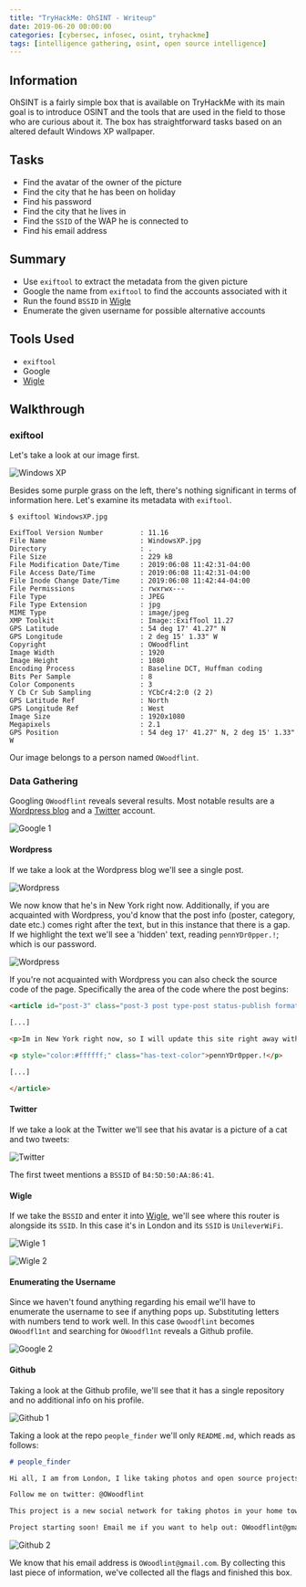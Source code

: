 ```yaml
---
title: "TryHackMe: OhSINT - Writeup"
date: 2019-06-20 00:00:00
categories: [cybersec, infosec, osint, tryhackme]
tags: [intelligence gathering, osint, open source intelligence]
---
```


## Information
OhSINT is a fairly simple box that is available on TryHackMe with its main goal is to introduce OSINT and the tools 
that are used in the field to those who are curious about it. The box has straightforward tasks based on an altered 
default Windows XP wallpaper.

## Tasks
- Find the avatar of the owner of the picture
- Find the city that he has been on holiday
- Find his password
- Find the city that he lives in
- Find the `SSID` of the WAP he is connected to
- Find his email address
 
## Summary
- Use `exiftool` to extract the metadata from the given picture
- Google the name from `exiftool` to find the accounts associated with it
- Run the found `BSSID` in [Wigle][Wigle]
- Enumerate the given username for possible alternative accounts
 
## Tools Used
- `exiftool`
- Google
- [Wigle][Wigle]

## Walkthrough
### exiftool
Let's take a look at our image first.

![Windows XP][Windows XP]

Besides some purple grass on the left, there's nothing significant in terms of information here. Let's examine its 
metadata with `exiftool`.

```
$ exiftool WindowsXP.jpg

ExifTool Version Number         : 11.16
File Name                       : WindowsXP.jpg
Directory                       : .
File Size                       : 229 kB
File Modification Date/Time     : 2019:06:08 11:42:31-04:00
File Access Date/Time           : 2019:06:08 11:42:31-04:00
File Inode Change Date/Time     : 2019:06:08 11:42:44-04:00
File Permissions                : rwxrwx---
File Type                       : JPEG
File Type Extension             : jpg
MIME Type                       : image/jpeg
XMP Toolkit                     : Image::ExifTool 11.27
GPS Latitude                    : 54 deg 17' 41.27" N
GPS Longitude                   : 2 deg 15' 1.33" W
Copyright                       : OWoodflint
Image Width                     : 1920
Image Height                    : 1080
Encoding Process                : Baseline DCT, Huffman coding
Bits Per Sample                 : 8
Color Components                : 3
Y Cb Cr Sub Sampling            : YCbCr4:2:0 (2 2)
GPS Latitude Ref                : North
GPS Longitude Ref               : West
Image Size                      : 1920x1080
Megapixels                      : 2.1
GPS Position                    : 54 deg 17' 41.27" N, 2 deg 15' 1.33" W
```

Our image belongs to a person named `OWoodflint`.

### Data Gathering
Googling `OWoodflint` reveals several results. Most notable results are a [Wordpress blog][Wordpress 1] and a 
[Twitter][Twitter 1] account.

![Google 1][Google 1]

#### Wordpress
If we take a look at the Wordpress blog we'll see a single post.

![Wordpress][Wordpress 2]

We now know that he's in New York right now. Additionally, if you are acquainted with Wordpress, you'd know that the 
post info (poster, category, date etc.) comes right after the text, but in this instance that there is a gap. If we 
highlight the text we'll see a 'hidden' text, reading `pennYDr0pper.!`; which is our password.

![Wordpress][Wordpress 3]

If you're not acquainted with Wordpress you can also check the source code of the page. Specifically the area of the 
code where the post begins:

```html
<article id="post-3" class="post-3 post type-post status-publish format-standard hentry category-uncategorised">

[...]
        
<p>Im in New York right now, so I will update this site right away with new photos!</p>

<p style="color:#ffffff;" class="has-text-color">pennYDr0pper.!</p>

[...]

</article>
```

#### Twitter
If we take a look at the Twitter we'll see that his avatar is a picture of a cat and two tweets:

![Twitter][Twitter 2]

The first tweet mentions a `BSSID` of `B4:5D:50:AA:86:41`. 

#### Wigle
If we take the `BSSID` and enter it into [Wigle][Wigle], we'll see where this router is alongside its `SSID`. In this 
case it's in London and its `SSID` is `UnileverWiFi`.

![Wigle 1][Wigle 1]

![Wigle 2][Wigle 2]

#### Enumerating the Username
Since we haven't found anything regarding his email we'll have to enumerate the username to see if anything pops up. 
Substituting letters with numbers tend to work well. In this case `Owoodflint` becomes `OWoodfl1nt` and searching for 
`OWoodfl1nt` reveals a Github profile.

![Google 2][Google 2]

#### Github
Taking a look at the Github profile, we'll see that it has a single repository and no additional info on his profile. 

![Github 1][Github 1]

Taking a look at the repo `people_finder` we'll only `README.md`, which reads as follows:

```markdown
# people_finder

Hi all, I am from London, I like taking photos and open source projects. 

Follow me on twitter: @OWoodflint

This project is a new social network for taking photos in your home town.

Project starting soon! Email me if you want to help out: OWoodflint@gmail.com
```

![Github 2][Github 2]

We know that his email address is `OWoodlint@gmail.com`. By collecting this last piece of information, we've collected 
all the flags and finished this box.

[Windows XP]:       /images/posts/2019-06-20-thm-ohsint/WindowsXP.jpg
[Wigle]:            http://wigle.net/map
[Wordpress 1]:      https://oliverwoodflint.wordpress.com/author/owoodflint/
[Twitter 1]:        https://twitter.com/owoodflint
[Google 1]:         /images/posts/2019-06-20-thm-ohsint/Google%201.png
[Wordpress 2]:      /images/posts/2019-06-20-thm-ohsint/Wordpress%201.png
[Wordpress 3]:      /images/posts/2019-06-20-thm-ohsint/Wordpress%202.png
[Twitter 2]:        /images/posts/2019-06-20-thm-ohsint/Twitter.png
[Wigle 1]:          /images/posts/2019-06-20-thm-ohsint/Wigle%201.png
[Wigle 2]:          /images/posts/2019-06-20-thm-ohsint/Wigle%202.png
[Google 2]:         /images/posts/2019-06-20-thm-ohsint/Google%202.png
[Github 1]:         /images/posts/2019-06-20-thm-ohsint/Github%201.png
[Github 2]:         /images/posts/2019-06-20-thm-ohsint/Github%202.png
